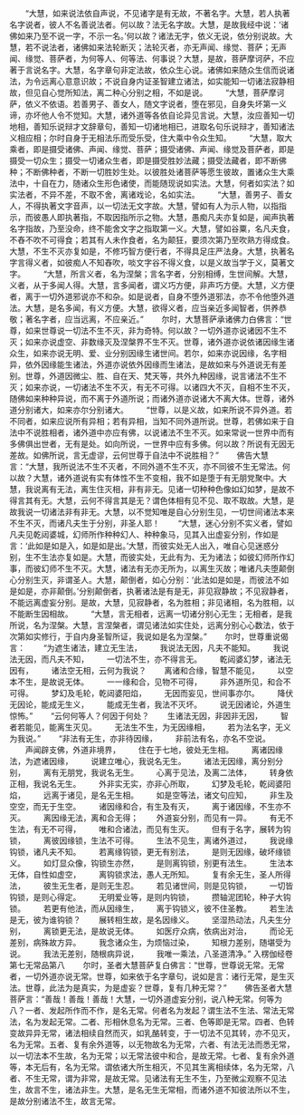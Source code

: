 <!-- { "loadSidebar": true } -->
　　“大慧，如来说法依自声说，不见诸字是有无故，不著名字。大慧，若人执著名字说者，彼人不名善说法者。何以故？法无名字故。大慧，是故我经中说：‘诸佛如来乃至不说一字，不示一名。’何以故？诸法无字，依义无说，依分别说故。大慧，若不说法者，诸佛如来法轮断灭；法轮灭者，亦无声闻、缘觉、菩萨；无声闻、缘觉、菩萨者，为何等人、何等法、何事说？大慧，是故，菩萨摩诃萨，不应著于言说名字。大慧，名字章句非定法故，依众生心说。诸佛如来随众生信而说诸法，为令远离心意意识故；不说自身内证圣智建立诸法，如实能知一切诸法寂静相故，但见自心觉所知法，离二种心分别之相，不如是说。
　　“大慧，菩萨摩诃萨，依义不依语。若善男子、善女人，随文字说者，堕在邪见，自身失坏第一义谛，亦坏他人令不觉知。大慧，诸外道等各依自论异见言说。大慧，汝应善知一切地相，善知乐说辩才文辞章句，善知一切诸地相已，进取名句乐说辩才，善知诸法义相应相；尔时自身于无相法乐而受乐受，住大乘中令众生知。
　　“大慧，取大乘者，即是摄受诸佛、声闻、缘觉、菩萨；摄受诸佛、声闻、缘觉及菩萨者，即是摄受一切众生；摄受一切诸众生者，即是摄受胜妙法藏；摄受法藏者，即不断佛种；不断佛种者，不断一切胜妙生处。以彼胜处诸菩萨等愿生彼故，置诸众生大乘法中，十自在力，随诸众生形色诸使，而能随现说如实法。大慧，何者如实法？如实法者，不异不差，不取不舍，离诸戏论，名如实法。
　　“大慧，善男子、善女人，不得执著文字音声，以一切法无文字故。大慧，譬如有人为示人物，以指指示，而彼愚人即执著指，不取因指所示之物。大慧，愚痴凡夫亦复如是，闻声执著名字指故，乃至没命，终不能舍文字之指取第一义。大慧，譬如谷粟，名凡夫食，不舂不吹不可得食；若其有人未作食者，名为颠狂，要须次第乃至吹熟方得成食。大慧，不生不灭亦复如是，不修巧智方便行者，不得具足庄严法身。大慧，执著名字言得义者，如彼痴人不知舂吹，啖文字谷不得义食，以是义故当学于义，莫著文字。
　　“大慧，所言义者，名为涅槃；言名字者，分别相缚，生世间解。大慧，义者，从于多闻人得。大慧，言多闻者，谓义巧方便，非声巧方便。大慧，义方便者，离于一切外道邪说亦不和杂。如是说者，自身不堕外道邪法，亦不令他堕外道法。大慧，是名多闻，有义方便。大慧，欲得义者，应当亲近多闻智者，供养恭敬；著名字者，应当远离，不应亲近。”
　　尔时，大慧菩萨承诸佛力白佛言：“世尊，如来世尊说一切法不生不灭，非为奇特。何以故？一切外道亦说诸因不生不灭；如来亦说虚空、非数缘灭及涅槃界不生不灭。世尊，诸外道亦说依诸因缘生诸众生，如来亦说无明、爱、业分别因缘生诸世间。若尔，如来亦说因缘，名字相异，依外因缘能生诸法，外道亦说依外因缘而生诸法，是故如来与外道说无有差别。世尊，外道因微尘、胜、自在天、梵天等，共外九种因缘，说言诸法不生不灭；如来亦说，一切诸法不生不灭，有无不可得。以诸四大不灭，自相不生不灭，随佛如来种种异说，而不离于外道所说；而诸外道亦说诸大不离大体。世尊，诸外道分别诸大，如来亦尔分别诸大。
　　“世尊，以是义故，如来所说不异外道。若不同者，如来应说所有异相；若有异相，当知不同外道所说。世尊，若佛如来于自法中不说胜相者，诸外道中亦应有佛，以说诸法不生不灭。如来常说一世界中而有多佛俱出世者，无有是处。如向所说，一世界中应有多佛。何以故？所说有无因无差故。如佛所说，言无虚谬，云何世尊于自法中不说胜相？”
　　佛告大慧言：“大慧，我所说法不生不灭者，不同外道不生不灭，亦不同彼不生无常法。何以故？大慧，诸外道说有实有体性不生不变相，我不如是堕于有无朋党聚中。大慧，我说离有无法，离生住灭相，非有非无。见诸一切种种色像如幻如梦，是故不得言其有无。大慧，云何不得言其是无？谓色体相有见不见、取不取故。大慧，是故我说一切诸法非有非无。大慧，以不觉知唯是自心分别生见，一切世间诸法本来不生不灭，而诸凡夫生于分别，非圣人耶！
　　“大慧，迷心分别不实义者，譬如凡夫见乾闼婆城，幻师所作种种幻人、种种象马，见其入出虚妄分别，作如是言：‘此如是如是入，如是如是出。’大慧，而彼实处无人出入，唯自心见迷惑分别，生不生法亦复如是。大慧，而彼实处，无此有为、无为诸法；如彼幻师所作幻事，而彼幻师不生不灭。大慧，诸法有无亦无所为，以离生灭故；唯诸凡夫堕颠倒心分别生灭，非谓圣人。大慧，颠倒者，如心分别：‘此法如是如是，而彼法不如是如是，亦非颠倒。’分别颠倒者，执著诸法是有是无，非见寂静故；不见寂静者，不能远离虚妄分别。是故，大慧，见寂静者，名为胜相；非见诸相，名为胜相，以不能断生因相故。
　　“大慧，言无相者，远离一切诸分别心无生；无相者，是我所说，名为涅槃。大慧，言涅槃者，谓见诸法如实住处，远离分别心心数法，依于次第如实修行，于自内身圣智所证，我说如是名为涅槃。”
　　尔时，世尊重说偈言：
　　“为遮生诸法，建立无生法，
　　我说法无因，凡夫不能知。
　　我说法无因，而凡夫不知，
　　一切法不生，亦不得言无。
　　乾闼婆幻梦，诸法无因有，
　　诸法空无相，云何为我说？
　　离诸和合缘，智慧不能见，
　　以空本不生，是故说无体。
　　一一缘和合，见物不可得，
　　非外道所见，和合不可得。
　　梦幻及毛轮，乾闼婆阳焰，
　　无因而妄见，世间事亦尔。
　　降伏无因论，能成无生义，
　　能成无生者，我法不灭坏。
　　说无因诸论，外道生惊怖。”
　　“云何何等人？何因于何处？
　　生诸法无因，非因非无因，
　　智者若能见，能离生灭见。
　　无法生不生，为无因缘相，
　　若为法名字，无义为我说。”
　　“非法有无生，亦非待因缘，
　　非前法有名，亦名不空说。
　　声闻辟支佛，外道非境界，
　　住在于七地，彼处无生相。
　　离诸因缘法，为遮诸因缘，
　　说建立唯心，我说名无生。
　　诸法无因缘，离分别分别，
　　离有无朋党，我说名无生。
　　心离于见法，及离二法体，
　　转身依正相，我说名无生。
　　外非实无实，亦非心所取，
　　幻梦及毛轮，乾闼婆阳焰，
　　远离于诸见，是名无生相。
　　如是空等法，诸文句应知，
　　非生及空空，而无于生空。
　　诸因缘和合，有生及有灭，
　　离于诸因缘，不生亦不灭。
　　离因缘无法，离和合无得；
　　外道妄分别，而见有一异。
　　有无不生法，有无不可得，
　　唯和合诸法，而见有生灭。
　　但有于名字，展转为钩锁，
　　离彼因缘锁，生法不可得。
　　生法不见生，离诸外道过，
　　我说缘钩锁，诸凡夫不知。
　　若离缘钩锁，更无有别法，
　　是则无因缘，破坏缘锁义。
　　如灯显众像，钩锁生亦然，
　　是则离钩锁，别更有法生。
　　生法本无体，自性如虚空，
　　离钩锁求法，愚人无所知。
　　复有余无生，圣人所得法，
　　彼生无生者，是则无生忍。
　　若见诸世间，则是见钩锁，
　　一切皆钩锁，是则心得定。
　　无明爱业等，是则内钩锁，
　　攒轴泥团轮，种子大钩锁。
　　若更有他法，而从因缘生，
　　离于钩锁义，彼不住圣教。
　　若生法是无，彼为谁钩锁？
　　展转相生故，是名因缘义。
　　坚湿热动法，凡夫生分别，
　　离锁更无法，是故说无体。
　　如医疗众病，依病出对治，
　　而论无差别，病殊故方异。
　　我念诸众生，为烦恼过染，
　　知根力差别，随堪受为说。
　　我法无差别，随根病异说，
　　我唯一乘法，八圣道清净。”
入楞伽经卷第七无常品第八
　　尔时，圣者大慧菩萨复白佛言：“世尊，世尊说无常。无常者，一切外道亦说无常。世尊，如来依于名字章句，说如是言：诸行无常，是生灭法。世尊，此法为是真实，为是虚妄？世尊，复有几种无常？”
　　佛告圣者大慧菩萨言：“善哉！善哉！善哉！大慧，一切外道虚妄分别，说八种无常。何等为八？一者、发起所作而不作，是名无常。何者名为发起？谓生法不生法、常法无常法，名为发起无常。二者、形相休息名为无常。三者、色等即是无常。四者、色转变故异异无常，诸法相续自然而灭，如乳酪转变，于一切法不见其转，亦不见灭，名为无常。五者、复有余外道等，以无物故名为无常，六者、有法无法而悉无常，以一切法本不生故，名为无常；以无常法彼中和合，是故无常。七者、复有余外道等，本无后有，名为无常。谓依诸大所生相灭，不见其生离相续体，名为无常，八者、不生无常，谓为非常，是故无常。见诸法有无生不生，乃至微尘观察不见法生，故言不生，诸法非生。大慧，是名无生无常相，而诸外道不知彼法所以不生，是故分别诸法不生，故言无常。
